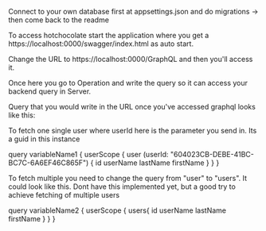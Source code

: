 Connect to your own database first at appsettings.json and do migrations -> then come back to the readme

To access hotchocolate start the application where you get a https://localhost:0000/swagger/index.html as auto start.

Change the URL to https://localhost:0000/GraphQL and then you'll access it.

Once here you go to Operation and write the query so it can access your backend query in Server.

Query that you would write in the URL once you've accessed graphql looks like this:

To fetch one single user where userId here is the parameter you send in. Its a guid in this instance

query variableName1 {
userScope {
user (userId: "604023CB-DEBE-41BC-BC7C-6A6EF46C865F") {
id
userName
lastName
firstName
}
}
}

To fetch multiple you need to change the query from "user" to "users". It could look like this. Dont have this implemented yet, but a good try to achieve fetching of multiple users

query variableName2 {
userScope {
users{
id
userName
lastName
firstName
}
}
}
